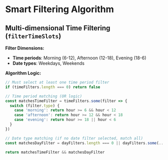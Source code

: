 # Smart Filtering Algorithm

## Multi-dimensional Time Filtering (`filterTimeSlots`)

**Filter Dimensions:**
- **Time periods**: Morning (6-12), Afternoon (12-18), Evening (18-6)
- **Date types**: Weekdays, Weekends

**Algorithm Logic:**
```javascript
// Must select at least one time period filter
if (timeFilters.length === 0) return false

// Time period matching (OR logic)
const matchesTimeFilter = timeFilters.some(filter => {
  switch (filter.type) {
    case 'morning': return hour >= 6 && hour < 12
    case 'afternoon': return hour >= 12 && hour < 18
    case 'evening': return hour >= 18 || hour < 6
  }
})

// Date type matching (if no date filter selected, match all)
const matchesDayFilter = dayFilters.length === 0 || dayFilters.some(...)

return matchesTimeFilter && matchesDayFilter
``` 